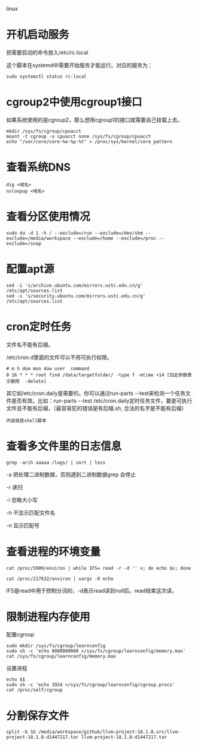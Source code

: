 linux

# 开机启动服务

把需要启动的命令放入/etc/rc.local

这个脚本在systemd中需要开始服务才能运行。对应的服务为：

```
sudo systemctl status rc-local
```

# cgroup2中使用cgroup1接口

如果系统使用的是cgroup2，那么想用cgroup1的接口就需要自己挂载上去。

```
mkdir /sys/fs/cgroup/cpuacct
mount -t cgroup -o cpuacct none /sys/fs/cgroup/cpuacct
echo "/var/core/core-%e-%p-%t" > /proc/sys/kernel/core_pattern
```

# 查看系统DNS

```
dig <域名>
nsloopup <域名>
```

# 查看分区使用情况

```
sudo du -d 1 -h / --exclude=/run --exclude=/dev/shm --exclude=/media/workspace --exclude=/home --exclude=/proc --exclude=/snap
```

# 配置apt源

```shell
sed -i 's/archive.ubuntu.com/mirrors.ustc.edu.cn/g' /etc/apt/sources.list
sed -i 's/security.ubuntu.com/mirrors.ustc.edu.cn/g' /etc/apt/sources.list
```

# cron定时任务

文件名不能有后缀。

/etc/cron.d里面的文件可以不用可执行权限。

```
# m h dom mon dow user  command
0 16 * * * root find /data/targetfolder/ -type f -mtime +14 [加此参数表示删除  -delete]
```

其它如/etc/cron.daily是需要的。你可以通过run-parts --test来检测一个任务文件是否有效。比如：run-parts --test /etc/cron.daily定时任务文件，要是可执行文件且不能有后缀，（最容易犯的错误是有后缀.sh, 合法的名字是不能有后缀）

```
内容就是shell脚本
```

# 查看多文件里的日志信息

```
grep -arih aaaaa /logs/ | sort | less
```

-a 把处理二进制数据，否则遇到二进制数据grep 会停止

-r 递归

-i 忽略大小写

-h 不显示匹配文件名

-n  显示匹配号

# 查看进程的环境变量

```
cat /proc/5909/environ | while IFS= read -r -d '' v; do echo $v; done
```

```
cat /proc/217632/environ | xargs -0 echo
```

IFS是read中用于控制分词的，-d表示read读到null后，read结束这次读。

# 限制进程内存使用

配置cgroup

```
sudo mkdir /sys/fs/cgroup/learnconfig
sudo sh -c 'echo 8000000000 >/sys/fs/cgroup/learnconfig/memory.max'
cat /sys/fs/cgroup/learnconfig/memory.max
```

设置进程

 ```
 echo $$
 sudo sh -c 'echo 3924 >/sys/fs/cgroup/learnconfig/cgroup.procs'
 cat /proc/self/cgroup
 ```

# 分割保存文件

```
split -b 1G /media/workspace/github/llvm-project-18.1.8.src/llvm-project-18.1.8-d1447217.tar llvm-project-18.1.8-d1447217.tar
```

